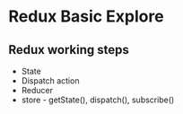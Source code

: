 # Redux Basic Explore
## Redux working steps
- State
- Dispatch action
- Reducer
- store - getState(), dispatch(), subscribe()
